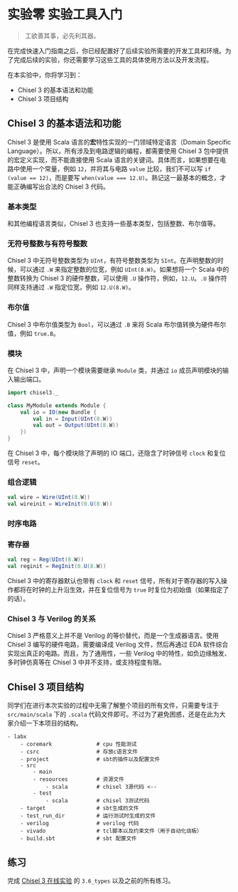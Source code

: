 # 实验零 实验工具入门

> 工欲善其事，必先利其器。

在完成快速入门指南之后，你已经配置好了后续实验所需要的开发工具和环境。为了完成后续的实验，你还需要学习这些工具的具体使用方法以及开发流程。

在本实验中，你将学习到：

- Chisel 3 的基本语法和功能
- Chisel 3 项目结构

## Chisel 3 的基本语法和功能

Chisel 3 是使用 Scala 语言的**宏**特性实现的一门领域特定语言（Domain Specific Language）。所以，所有涉及到电路逻辑的编程，都需要使用 Chisel 3 包中提供的宏定义实现，而不能直接使用 Scala 语言的关键词。具体而言，如果想要在电路中使用一个常量，例如 `12`，并将其与电路 `value` 比较，我们不可以写 `if (value == 12)`，而是要写 `when(value === 12.U)`。熟记这一最基本的概念，才能正确编写出合法的 Chisel 3 代码。

### 基本类型

和其他编程语言类似，Chisel 3 也支持一些基本类型，包括整数、布尔值等。

### 无符号整数与有符号整数

Chisel 3 中无符号整数类型为 `UInt`，有符号整数类型为 `SInt`。在声明整数的时候，可以通过 `.W` 来指定整数的位宽，例如 `UInt(8.W)`。如果想将一个 Scala 中的整数转换为 Chisel 3 的硬件整数，可以使用 `.U` 操作符，例如，`12.U`。`.U` 操作符同样支持通过 `.W` 指定位宽，例如 `12.U(8.W)`。

### 布尔值

Chisel 3 中布尔值类型为 `Bool`，可以通过 `.B` 来将 Scala 布尔值转换为硬件布尔值，例如 `true.B`。

### 模块

在 Chisel 3 中，声明一个模块需要继承 `Module` 类，并通过 `io` 成员声明模块的输入输出端口。

```scala
import chisel3._

class MyModule extends Module {
    val io = IO(new Bundle {
        val in = Input(UInt(8.W))
        val out = Output(UInt(8.W))
    })
}
```

在 Chisel 3 中，每个模块除了声明的 IO 端口，还隐含了时钟信号 `clock` 和复位信号 `reset`。

### 组合逻辑

```scala
val wire = Wire(UInt(8.W))
val wireinit = WireInit(0.U(8.W))
```

### 时序电路

### 寄存器

```scala
val reg = Reg(UInt(8.W))
val reginit = RegInit(0.U(8.W))
```

Chisel 3 中的寄存器默认也带有 `clock` 和 `reset` 信号，所有对于寄存器的写入操作都将在时钟的上升沿生效，并在复位信号为 `true` 时复位为初始值（如果指定了的话）。

### Chisel 3 与 Verilog 的关系

Chisel 3 严格意义上并不是 Verilog 的等价替代，而是一个生成器语言。使用 Chisel 3 编写的硬件电路，需要编译成 Verilog 文件，然后再通过 EDA 软件综合实现出真正的电路。而且，为了通用性，一些 Verilog 中的特性，如负边缘触发、多时钟仿真等在 Chisel 3 中并不支持，或支持程度有限。


## Chisel 3 项目结构

同学们在进行本次实验的过程中无需了解整个项目的所有文件，只需要专注于 `src/main/scala` 下的 `.scala` 代码文件即可。不过为了避免困惑，还是在此为大家介绍一下本项目的结构。
```
- labx
    - coremark              # cpu 性能测试
    - csrc                  # 存放c语言文件
    - project               # sbt的插件以及配置文件
    - src 
        - main
        - resources         # 资源文件
            - scala         # chisel 3源代码 <--
        - test
            - scala         # chisel 3测试代码 
    - target                # sbt生成的文件
    - test_run_dir          # 运行测试时生成的文件
    - verilog               # verilog 代码
    - vivado                # tcl脚本以及约束文件（用于自动化烧板）
    - build.sbt             # sbt 配置文件
```
## 练习

完成 [Chisel 3 在线实验](https://mybinder.org/v2/gh/freechipsproject/chisel-bootcamp/master) 的 `3.6_types` 以及之前的所有练习。